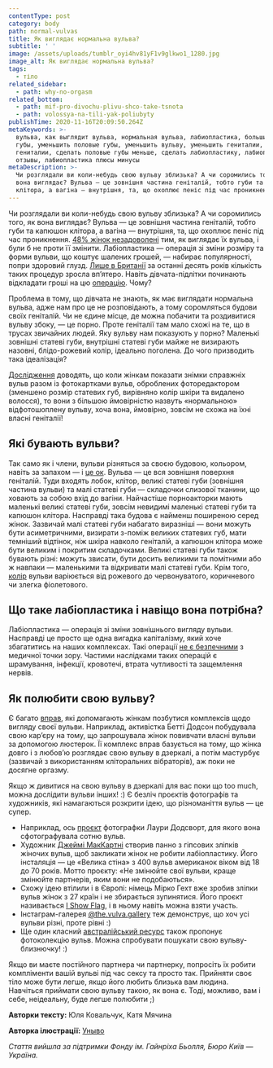 ```yaml
---
contentType: post
category: body
path: normal-vulvas
title: Як виглядає нормальна вульва?
subtitle: ' '
image: /assets/uploads/tumblr_oyi4hv81yF1v9glkwo1_1280.jpg
image_alt: Як виглядає нормальна вульва?
tags:
  - тіло
related_sidebar:
  - path: why-no-orgasm
related_bottom:
  - path: mif-pro-divochu-plivu-shco-take-tsnota
  - path: volossya-na-tili-yak-poliubyty
publishTime: 2020-11-16T20:09:50.264Z
metaKeywords: >-
  вульва, как выглядит вульва, нормальная вульва, лабиопластика, большие половые
  губы, уменьшить половые губы, уменьшить вульву, уменьшить гениталии, большие
  гениталии, сделать половые губы меньше, сделать лабиопластику, лабиопластика
  отзывы, лабиопластика плюсы минусы
metaDescription: >-
  Чи розглядали ви коли-небудь свою вульву зблизька? А чи соромились того, як
  вона виглядає? Вульва — це зовнішня частина геніталій, тобто губи та капюшон
  клітора, а вагіна — внутрішня, та, що охоплює пеніс під час проникнення.
---
```

Чи розглядали ви коли-небудь свою вульву зблизька? А чи соромились того, як вона виглядає? Вульва — це зовнішня частина геніталій, тобто губи та капюшон клітора, а вагіна — внутрішня, та, що охоплює пеніс під час проникнення. [48% жінок незадоволені](https://www.refinery29.com/en-us/2019/03/226659/vagina-attitudes-survey) тим, як виглядає їх вульва, і були б не проти її змінити. Лабіопластика — операція зі зміни розміру та форми вульви, що коштує шалених грошей, — набирає популярності, попри здоровий глузд. [Лише в Британії](https://obgyn.onlinelibrary.wiley.com/doi/full/10.1111/1471-0528.12578) за останні десять років кількість таких процедур зросла вп’ятеро. Навіть дівчата-підлітки починають відкладати гроші на цю [операцію](https://well.blogs.nytimes.com/2016/04/25/increase-in-teenage-genital-surgery-prompts-guidelines-for-doctors/?smid=tw-nytimes&smtyp=cur&_r=0). Чому? 

Проблема в тому, що дівчата не знають, як має виглядати нормальна вульва, адже нам про це не розповідають, а тому соромляться будови своїх геніталій. Чи не єдине місце, де можна побачити та роздивитися вульву збоку, — це порно. Проте геніталії там мало схожі на те, що в трусах звичайних людей.  Яку вульву нам показують у порно? Маленькі зовнішні статеві губи, внутрішні статеві губи майже не визирають назовні, блідо-рожевий колір, ідеально поголена. До чого призводить така ідеалізація?

[Дослідження](https://obgyn.onlinelibrary.wiley.com/doi/full/10.1111/1471-0528.12578) доводять, що коли жінкам показати знімки справжніх вульв разом із фотокартками вульв, оброблених фоторедактором (зменшено розмір статевих губ, вирівняно колір шкіри та видалено волосся), то вони з більшою ймовірністю назвуть «нормальною» відфотошоплену вульву, хоча вона, ймовірно, зовсім не схожа на їхні власні геніталії! 

## Які бувають вульви?

Так само як і члени, вульви різняться за своєю будовою, кольором, навіть за запахом — і [це ок](https://www.healthline.com/health/womens-health/lopsided-vagina#shape). Вульва — це вся зовнішня поверхня геніталій. Туди входять лобок, клітор, великі статеві губи (зовнішня частина вульви) та малі статеві губи — складочки слизової тканини, що ховають за собою вхід до вагіни. Найчастіше порноакторки мають маленькі великі статеві губи, зовсім невидимі маленькі статеві губи та капюшон клітора. Насправді така будова є найменш поширеною серед жінок. Зазвичай малі статеві губи набагато виразніші — вони можуть бути асиметричними, визирати з-поміж великих статевих губ, мати темніший відтінок, ніж шкіра навколо геніталій, а капюшон клітора може бути великим і покритим складочками. Великі статеві губи також бувають різні: можуть звисати, бути досить великими та помітними або ж навпаки — маленькими та відкривати малі статеві губи. Крім того, [колір](http://www.labialibrary.org.au/your-labia/are-my-labia-normal/) вульви варіюється від рожевого до червонуватого, коричневого чи злегка фіолетового. 

## Що таке лабіопластика і навіщо вона потрібна?

Лабіопластика — операція зі зміни зовнішнього вигляду вульви. Насправді це просто ще одна вигадка капіталізму, який хоче збагатитись на наших комплексах. Такі операції [не є безпечними](https://www.nature.com/articles/nrurol.2018.1) з медичної точки зору. Частими наслідками таких операцій є шрамування, інфекції, кровотечі, втрата чутливості та защемлення нервів. 

## Як полюбити свою вульву?

Є багато [вправ](https://www.dodsonandross.com), які допомагають жінкам позбутися комплексів щодо вигляду своєї вульви. Наприклад, активістка Бетті Додсон побудувала свою кар’єру на тому, що запрошувала жінок повивчати власні вульви за допомогою люстерок. Її комплекс вправ базується на тому, що жінка довго і з любов’ю розглядає свою вульву в дзеркалі, а потім мастурбує (зазвичай з використанням кліторальних вібраторів), аж поки не досягне оргазму. 

Якщо ж дивитися на свою вульву в дзеркалі для вас поки що too much, можна дослідити вульви інших! :) Є безліч проєктів фотографів та художників, які намагаються розкрити ідею, що різноманіття вульв — це супер. 

* Наприклад, ось [проєкт](https://www.bbc.co.uk/news/resources/idt-sh/Why_I_Photographed_100_Vulvas) фотографки Лаури Додсворт, для якого вона сфотографувала сотню вульв. 
* Художник [Джеймі МакКартні](https://jamiemccartney.com/portfolio/the-great-wall-of-vagina/) створив панно з гіпсових зліпків жіночих вульв, щоб закликати жінок не робити лабіопластику. Його інсталяція — це «Велика стіна» з 400 вульв американок віком від 18 до 70 років. Мотто проєкту: «Не змінюйте свої вульви, краще змінюйте партнерів, яким вони не подобаються». 
* Схожу ідею втілили і в Європі: німець Мірко Гехт вже зробив зліпки вульв жінок з 27 країн і не збирається зупинятися. Його проєкт називається [I Show Flag](https://www.ishowflag.com/gallery), і в ньому навіть можна взяти участь. 
* Інстаграм-галерея [@the.vulva.gallery](https://www.instagram.com/the.vulva.gallery/) теж демонструє, що хоч усі вульви різні, проте рівні :) 
* Ще один класний [австралійський ресурс](http://www.labialibrary.org.au/) також пропонує фотоколекцію вульв. Можна спробувати пошукати свою вульву-близнючку! :)

Якщо ви маєте постійного партнера чи партнерку, попросіть їх робити компліменти вашій вульві під час сексу та просто так. Прийняти своє тіло може бути легше, якщо його любить близька вам людина. Навчіться приймати свою вульву такою, як вона є. Тоді, можливо, вам і себе, неідеальну, буде легше полюбити ;)

**Авторки тексту:** Юля Ковальчук, Катя Мячина

**Авторка ілюстрації:** [Уныво](https://www.instagram.com/unyvo_/)

*Стаття вийшла за підтримки Фонду ім. Гайнріха Бьолля, Бюро Київ — Україна.*
